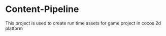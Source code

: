 # Content-Pipeline
This project is used to create run time assets for game project in cocos 2d platform 
